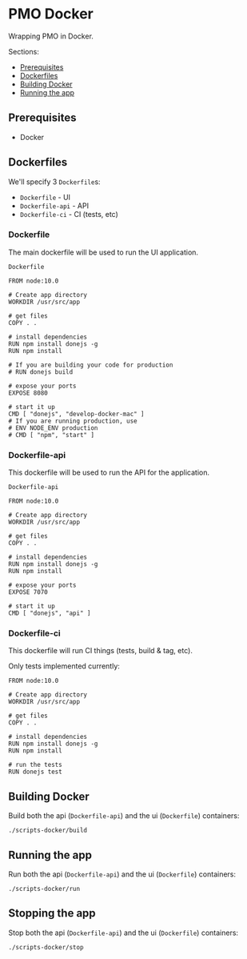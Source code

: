 # PMO Docker

Wrapping PMO in Docker.

Sections:
- [Prerequisites](#prerequisites)
- [Dockerfiles](#dockerfiles)
- [Building Docker](#building-docker)
- [Running the app](#running-the-app)

## Prerequisites

- Docker

## Dockerfiles

We'll specify 3 `Dockerfile`s:

- `Dockerfile` - UI
- `Dockerfile-api` - API
- `Dockerfile-ci` - CI (tests, etc)

### Dockerfile

The main dockerfile will be used to run the UI application.

`Dockerfile`
```
FROM node:10.0

# Create app directory
WORKDIR /usr/src/app

# get files
COPY . .

# install dependencies
RUN npm install donejs -g
RUN npm install

# If you are building your code for production
# RUN donejs build

# expose your ports
EXPOSE 8080

# start it up
CMD [ "donejs", "develop-docker-mac" ]
# If you are running production, use
# ENV NODE_ENV production
# CMD [ "npm", "start" ]
```

### Dockerfile-api

This dockerfile will be used to run the API for the application.

`Dockerfile-api`
```
FROM node:10.0

# Create app directory
WORKDIR /usr/src/app

# get files
COPY . .

# install dependencies
RUN npm install donejs -g
RUN npm install

# expose your ports
EXPOSE 7070

# start it up
CMD [ "donejs", "api" ]
```

### Dockerfile-ci

This dockerfile will run CI things (tests, build & tag, etc).

Only tests implemented currently:

```
FROM node:10.0

# Create app directory
WORKDIR /usr/src/app

# get files
COPY . .

# install dependencies
RUN npm install donejs -g
RUN npm install

# run the tests
RUN donejs test
```

## Building Docker

Build both the api (`Dockerfile-api`) and the ui (`Dockerfile`) containers:
```
./scripts-docker/build
```

## Running the app

Run both the api (`Dockerfile-api`) and the ui (`Dockerfile`) containers:
```
./scripts-docker/run
```

## Stopping the app

Stop both the api (`Dockerfile-api`) and the ui (`Dockerfile`) containers:
```
./scripts-docker/stop
```
